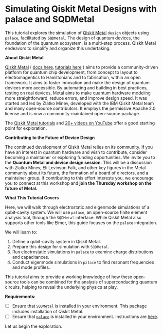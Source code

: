 # Simulating **Qiskit Metal** Designs with **palace** and **SQDMetal**

This tutorial explores the simulation of [Qiskit Metal](https://github.com/qiskit-community/qiskit-metal)  `design` objects using `palace`, facilitated by `SQDMetal`. The design of quantum devices, the foundation of the quantum ecosystem, is a multi-step process. Qiskit Metal endeavors to simplify and organize this undertaking.

**About Qiskit Metal**

[Qiskit Metal](https://github.com/qiskit-community/qiskit-metal) 
 \( [docs here](https://qiskit-community.github.io/qiskit-metal/index.html), [tutorials here](https://qiskit-community.github.io/qiskit-metal/tut/index.html)  \)  aims to provide a community-driven platform for quantum chip development, from concept to layout to electromagentics to Hamiltonians and to fabrication, within an open framework. It aims to foster innovation and make the design of quantum devices more accessible.  By automating and building in best practices, testing on real devices, Metal aims to make quantum hardware modeling more straightforward, reduce errors, and improve design speed.  It was started and led by Zlatko Minev, developed with the IBM Qiskit Metal team and many open-source contributors. It employs the permissive Apache 2.0 license and is now a community-maintained open-source package.

 The [Qiskit Metal tutorials](https://qiskit-community.github.io/qiskit-metal/tut/index.html) and [20+ videos on YouTube](https://www.youtube.com/playlist?list=PLOFEBzvs-VvqHl5ZqVmhB_FcSqmLufsjb) offer a good starting point for exploration.

**Contributing to the Future of Device Design**

The continued development of Qiskit Metal relies on its community. If you have an interest in quantum hardware and wish to contribute, consider becoming a maintainer or exploring funding opportunities. We invite you to the **Quantum Metal and device design session**. This will be a discussion with Zlatko Minev, Eli Levinson Falk, and other key figures in the Metal community about its future, the formation of a board of directors, and a maintainer group. If contributing to this effort interests you, we encourage you to connect at this workshop and **join the Thursday workshop on the future of Metal.** 


**What This Tutorial Covers**

Here, we will walk through electrostatic and eigenmode simulations of a qubit-cavity system. We will use `palace`, an open-source finite element analysis tool, through the `SQDMetal` interface. While Qiskit Metal also supports other tools like Elmer, this guide focuses on the `palace` integration.

We will learn to:
1.  Define a qubit-cavity system in Qiskit Metal.
2.  Prepare this design for simulation with `SQDMetal`.
3.  Run electrostatic simulations in `palace` to examine charge distributions and capacitances.
4.  Conduct eigenmode simulations in `palace` to find resonant frequencies and mode profiles.

This tutorial aims to provide a working knowledge of how these open-source tools can be combined for the analysis of superconducting quantum circuits, helping to reveal the underlying physics at play.

**Requirements:**

* [ ] Ensure that [`SQDMetal`](https://github.com/sqdlab/SQDMetal) is installed in your environment. This package includes installation of Qiskit Metal.
* [ ] Ensure that [`palace`](https://github.com/sqdlab/palace) is installed in your environment. Instructions are [here](https://lfl-lab.github.io/SQuADDS/source/resources/palace.html).

Let us begin the exploration.
